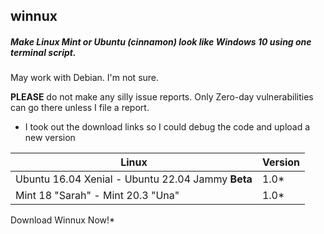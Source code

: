 ## winnux

##### Make Linux Mint or Ubuntu (cinnamon) look like Windows 10 using one terminal script.

May work with Debian. I'm not sure.

**PLEASE** do not make any silly issue reports. Only Zero-day vulnerabilities can go there unless I file a report.

* I took out the download links so I could debug the code and upload a new version

Linux | Version
------------ | -------------
Ubuntu 16.04 Xenial - Ubuntu 22.04 Jammy **Beta** | 1.0*
Mint 18 "Sarah" - Mint 20.3 "Una" | 1.0*

Download Winnux Now!*
